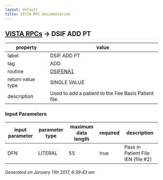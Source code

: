 ```yaml
---
layout: default
title: VISTA RPC documentation
---
```




## [VISTA RPCs](TableOfContent.md) &#8594; DSIF ADD PT 

 property | value 
--- | --- 
 label | DSIF ADD PT
 tag | ADD
 routine | [DSIFENA1](http://code.osehra.org/dox/Routine_DSIFENA1_source.html)
 return value type | SINGLE VALUE
 description | Used to add a patient to the Fee Basis Patient file.

### Input Parameters

| input parameter | parameter type | maximum data length | required | description | 
| --- | --- | --- | --- | --- | 
| DFN | LITERAL | 55 | true | Pass in Patient File IEN (file #2) | 




 ###### Generated on January 11th 2017, 6:39:43 am